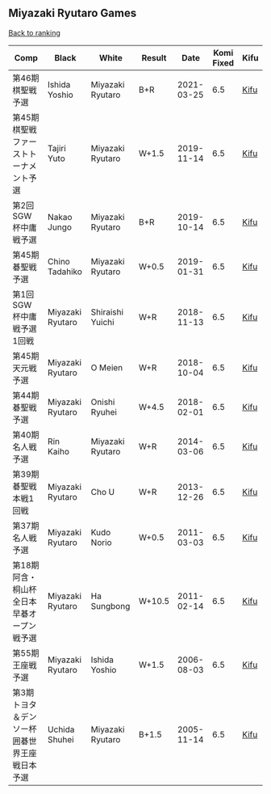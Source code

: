 ## Miyazaki Ryutaro Games

[Back to ranking](../../index.md)




| **Comp** | **Black** | **White** | **Result** | **Date** | **Komi Fixed** | **Kifu** | 
| --- | --- | --- | --- | --- | --- | --- |
| 第46期棋聖戦予選 | Ishida Yoshio | Miyazaki Ryutaro | B+R | 2021-03-25 | 6.5 | [Kifu](https://kifudepot.net/kifucontents.php?id=Fm7xaKPtq5ppLmNwUi3C%2BQ%3D%3D) | 
| 第45期棋聖戦ファーストトーナメント予選 | Tajiri Yuto | Miyazaki Ryutaro | W+1.5 | 2019-11-14 | 6.5 | [Kifu](https://kifudepot.net/kifucontents.php?id=thdQiUpFSvYFbAK72dNuSg%3D%3D) | 
| 第2回SGW杯中庸戦予選 | Nakao Jungo | Miyazaki Ryutaro | B+R | 2019-10-14 | 6.5 | [Kifu](https://kifudepot.net/kifucontents.php?id=sf0CShU%2Fp%2BttlMD2J%2Ffk3A%3D%3D) | 
| 第45期碁聖戦予選 | Chino Tadahiko | Miyazaki Ryutaro | W+0.5 | 2019-01-31 | 6.5 | [Kifu](https://kifudepot.net/kifucontents.php?id=sy9dTtTElAmUSkQw3FO9kQ%3D%3D) | 
| 第1回SGW杯中庸戦予選1回戦 | Miyazaki Ryutaro | Shiraishi Yuichi | W+R | 2018-11-13 | 6.5 | [Kifu](https://kifudepot.net/kifucontents.php?id=MuxhnG8897M9Cs516Gnc4Q%3D%3D) | 
| 第45期天元戦予選 | Miyazaki Ryutaro | O Meien | W+R | 2018-10-04 | 6.5 | [Kifu](https://kifudepot.net/kifucontents.php?id=U2R%2FCsarnms1Pd9DyESUHA%3D%3D) | 
| 第44期碁聖戦予選 | Miyazaki Ryutaro | Onishi Ryuhei | W+4.5 | 2018-02-01 | 6.5 | [Kifu](https://kifudepot.net/kifucontents.php?id=g6Cfz1RxCZBORQQ%2BNregnw%3D%3D) | 
| 第40期名人戦予選 | Rin Kaiho | Miyazaki Ryutaro | W+R | 2014-03-06 | 6.5 | [Kifu](https://kifudepot.net/kifucontents.php?id=AxDN6iLZ9fWzsiroryF76g%3D%3D) | 
| 第39期碁聖戦本戦1回戦 | Miyazaki Ryutaro | Cho U | W+R | 2013-12-26 | 6.5 | [Kifu](https://kifudepot.net/kifucontents.php?id=Up3JO%2Bo%2Frd0rspXvJeLOgg%3D%3D) | 
| 第37期名人戦予選 | Miyazaki Ryutaro | Kudo Norio | W+0.5 | 2011-03-03 | 6.5 | [Kifu](https://kifudepot.net/kifucontents.php?id=oKADyQhczAtGCJm5aRfkLg%3D%3D) | 
| 第18期阿含・桐山杯全日本早碁オープン戦予選 | Miyazaki Ryutaro | Ha Sungbong | W+10.5 | 2011-02-14 | 6.5 | [Kifu](https://kifudepot.net/kifucontents.php?id=9zCTmp3gHjxfq%2BZXOeEKaA%3D%3D) | 
| 第55期王座戦予選 | Miyazaki Ryutaro | Ishida Yoshio | W+1.5 | 2006-08-03 | 6.5 | [Kifu](https://kifudepot.net/kifucontents.php?id=iO53boZG5uzHPQqP5GCthw%3D%3D) | 
| 第3期トヨタ＆デンソー杯囲碁世界王座戦日本予選 | Uchida Shuhei | Miyazaki Ryutaro | B+1.5 | 2005-11-14 | 6.5 | [Kifu](https://kifudepot.net/kifucontents.php?id=0v2FYMMxqGiNuDSCzBdpaw%3D%3D) |




